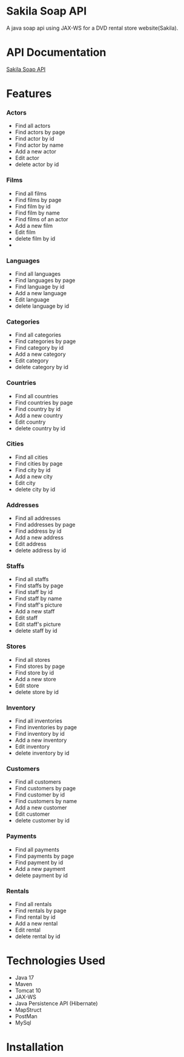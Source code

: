 # Sakila Soap API
A java soap api using JAX-WS for a DVD rental store website(Sakila).

# API Documentation
[Sakila Soap API](https://documenter.getpostman.com/view/17477268/2s93Y2T2qm)


# Features
### Actors
* Find all actors
* Find actors by page
* Find actor by id
* Find actor by name
* Add a new actor
* Edit actor
* delete actor by id 

### Films
* Find all films
* Find films by page
* Find film by id
* Find film by name
* Find films of an actor
* Add a new film
* Edit film
* delete film by id 
* 
### Languages
* Find all languages
* Find languages by page
* Find language by id
* Add a new language
* Edit language
* delete language by id 

### Categories
* Find all categories
* Find categories by page
* Find category by id
* Add a new category
* Edit category
* delete category by id 

 ### Countries
* Find all countries
* Find countries by page
* Find country by id
* Add a new country
* Edit country
* delete country by id 


 ### Cities
* Find all cities
* Find cities by page
* Find city by id
* Add a new city
* Edit city
* delete city by id 



 ### Addresses
* Find all addresses
* Find addresses by page
* Find address by id
* Add a new address
* Edit address
* delete address by id 

 ### Staffs
* Find all staffs
* Find staffs by page
* Find staff by id
* Find staff by name
* Find staff's picture
* Add a new staff
* Edit staff
* Edit staff's picture
* delete staff by id 

 ### Stores
* Find all stores
* Find stores by page
* Find store by id
* Add a new store
* Edit store
* delete store by id 

 ### Inventory
* Find all inventories
* Find inventories by page
* Find inventory by id
* Add a new inventory
* Edit inventory
* delete inventory by id 

 ### Customers
* Find all customers
* Find customers by page
* Find customer by id
* Find customers by name
* Add a new customer
* Edit customer
* delete customer by id 

 ### Payments
* Find all payments
* Find payments by page
* Find payment by id
* Add a new payment
* delete payment by id 

 ### Rentals
* Find all rentals
* Find rentals by page
* Find rental by id
* Add a new rental
* Edit rental
* delete rental by id 

# Technologies Used
* Java 17
* Maven
* Tomcat 10
* JAX-WS
* Java Persistence API (Hibernate)
* MapStruct
* PostMan
* MySql

# Installation

